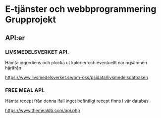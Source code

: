 # E-tjänster och webbprogrammering Grupprojekt

## API:er

### LIVSMEDELSVERKET API.

Hämta ingrediens och plocka ut kalorier och eventuellt näringsämnen härifrån

https://www.livsmedelsverket.se/om-oss/psidata/livsmedelsdatbasen

### FREE MEAL API.

Hämta recept från denna ifall inget befintligt recept finns i vår databas

https://www.themealdb.com/api.php
